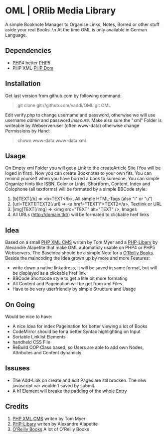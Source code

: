# OML | ORlib Media Library #

A simple Booknote Manager to Organise Links, Notes, Borred or other stuff aside your real Books. \n
At the time OML is only available in German Language.


## Dependencies ##

- [PHP][]4 better [PHP][]5
- PHP XML-[PHP Dom][]


## Installation ##

Get last version from github.com by following command:

> git clone git://github.com/vaddi/OML.git OML

Edit verify.php to change username and password, otherwise we will use username *admin* and password *insecure*. Make also sure the "xml" Folder is writeable by Webserveruser (often www-data) otherwise change Permissions by Hand: 

> chown www-data:www-data xml


## Usage ##

On Empty xml Folder you will get a Link to the createArticle Site (You will be loged in first). Now you can create Booknotes to your own fits. You can remind yourself when you have borred a book to someone. You can simple Organize hints like ISBN, Color or Links. 
Shortform, Content, Index and Colophone (all textforms) will be formated by a simple BBCode style:

1.  &#91;b&#93;TEXT&#91;/b&#93; => &lt;b&gt;TEXT&lt;/b&gt;, All simple HTML-Tags (also "i" or "u")
2.  &#91;url=TEXT1&#93;TEXT2&#91;/url&#93; => &lt;a href="TEXT1"&gt;TEXT2&lt;/a&gt;, Textlink or URL
3.  &#91;img&#93;TEXT&#91;/img&#93; => &lt;img src="TEXT" alt="TEXT" /&gt;, Images
4.  All URLs (http://domain.tld/) will be formated to clickable href links


## Idea ##

Based on a small [PHP XML CMS][] writen by Tom Myer and a [PHP-Libary][] by Alexandre Alapetite that make OML automaticly usable on PHP4 or PHP5 Webservers.
The Baseidea should be a simple Note for a [O'Reilly Books][]. Beside the maincoding the Idea grown up by more and more Features:

- write down a native linkadress, it will be saved in same format, but will be displayed as a clickable href link
- BBCode Shortcode style to get a litle bit more formating
- All Content and Pageination will be get from xml Files
- Have to be very userfriendly by simple Structure and Usage


## On Going ##

Would be nice to have:

- A nice Idea for index Pageination for better viewing a lot of Books
- CodeMirror should be for a better Syntax highlighting on Input
- Sortable Linklist Elements
- handheld CSS File
- ReBuild OOP Class based, so Users are able to add own Nodes, Attributes and Content dynamicly


## Issuses ##

- The Add-Link on create and edit Pages are stil brocken. The new javascript var wouldn't saved by submit. 
- A h1 Element will breake the padding of the whole Entry


## Credits ##

1.  [PHP XML CMS][] writen by Tom Myer
2.  [PHP-Libary][] writen by Alexandre Alapetite
3.  [O'Reilly Books][] A lot of O'Reilly Books

[PHP XML CMS]: http://www.sitepoint.com/management-system-php/
[PHP-Libary]: http://alexandre.alapetite.fr/doc-alex/domxml-php4-php5/
[O'Reilly Books]: http://oreilly.com/
[PHP Dom]: http://de.php.net/manual/en/book.dom.php
[PHP]: http://php.net/

